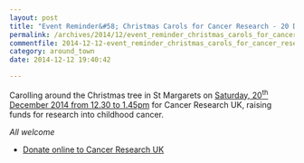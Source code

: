 ```yaml
---
layout: post
title: "Event Reminder&#58; Christmas Carols for Cancer Research - 20 December 2014"
permalink: /archives/2014/12/event_reminder_christmas_carols_for_cancer_researc.html
commentfile: 2014-12-12-event_reminder_christmas_carols_for_cancer_researc
category: around_town
date: 2014-12-12 19:40:42

---
```


Carolling around the Christmas tree in St Margarets on [Saturday, 20<sup>th</sup> December 2014 from 12.30 to 1.45pm](/event/concert/200705144799) for Cancer Research UK, raising funds for research into childhood cancer.

*All welcome*

-   [Donate online to Cancer Research UK](https://myprojects.cancerresearchuk.org/fundraise/fundraising-pages/support-the-research-of-Professor-Rahman)
